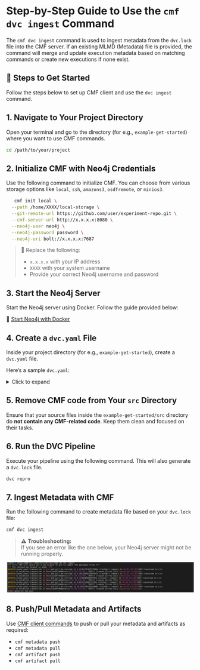 # Step-by-Step Guide to Use the `cmf dvc ingest` Command

The `cmf dvc ingest` command is used to ingest metadata from the `dvc.lock` file into the CMF server. If an existing MLMD (Metadata) file is provided, the command will merge and update execution metadata based on matching commands or create new executions if none exist.


## 📌 Steps to Get Started

Follow the steps below to set up CMF client and use the `dvc ingest` command.


## 1. Navigate to Your Project Directory

Open your terminal and go to the directory (for e.g., `example-get-started`) where you want to use CMF commands.

```bash
cd /path/to/your/project
```


## 2. Initialize CMF with Neo4j Credentials

Use the following command to initialize CMF. You can choose from various storage options like `local`, `ssh`, `amazons3`, `osdfremote`, or `minios3`.

```bash
   cmf init local \
  --path /home/XXXX/local-storage \
  --git-remote-url https://github.com/user/experiment-repo.git \
  --cmf-server-url http://x.x.x.x:8080 \
  --neo4j-user neo4j \
  --neo4j-password password \
  --neo4j-uri bolt://x.x.x.x:7687
```

> 🔁 Replace the following:
> - `x.x.x.x` with your IP address  
> - `XXXX` with your system username  
> - Provide your correct Neo4j username and password



## 3. Start the Neo4j Server

Start the Neo4j server using Docker. Follow the guide provided below:

📄 [Start Neo4j with Docker ](./neo4j_docker.md)



## 4. Create a `dvc.yaml` File

Inside your project directory (for e.g., `example-get-started`), create a `dvc.yaml` file.

Here’s a sample `dvc.yaml`:

<details>
<summary>Click to expand</summary>

```yaml
stages:
  prepare:
    cmd: python src/parse.py artifacts/data.xml.gz artifacts/parsed/
    deps:
      - artifacts/data.xml.gz
    outs:
      - artifacts/parsed/train.tsv
      - artifacts/parsed/test.tsv

  featurize:
    cmd: python src/featurize.py artifacts/parsed/ artifacts/features/
    deps:
      - artifacts/parsed/train.tsv
      - artifacts/parsed/test.tsv
    outs:
      - artifacts/features/train.pkl
      - artifacts/features/test.pkl

  train:
    cmd: python src/train.py artifacts/features/ artifacts/model/
    deps:
      - artifacts/features/train.pkl
      - artifacts/features/test.pkl
    outs:
      - artifacts/model/model.pkl

  test:
    cmd: python src/test.py artifacts/model/ artifacts/features/ artifacts/test_results/
    deps:
      - artifacts/model/model.pkl
    outs:
      - artifacts/test_results/prc.json
      - artifacts/test_results/roc.json
      - artifacts/test_results/scores.json
```

</details>



## 5. Remove CMF code from Your `src` Directory

Ensure that your source files inside the `example-get-started/src` directory do **not contain any CMF-related code**. Keep them clean and focused on their tasks.



## 6. Run the DVC Pipeline

Execute your pipeline using the following command. This will also generate a `dvc.lock` file.

```bash
dvc repro
```


## 7. Ingest Metadata with CMF

Run the following command to create metadata file based on your `dvc.lock` file:

```bash
cmf dvc ingest
```

> ⚠️ **Troubleshooting:**  
> If you see an error like the one below, your Neo4j server might not be running properly.

![neo4j-error](../assets/neo4j.PNG)


## 8. Push/Pull Metadata and Artifacts

Use [CMF client commands](./cmf_client.md) to push or pull your metadata and artifacts as required:

- `cmf metadata push`
- `cmf metadata pull`
- `cmf artifact push`
- `cmf artifact pull`
